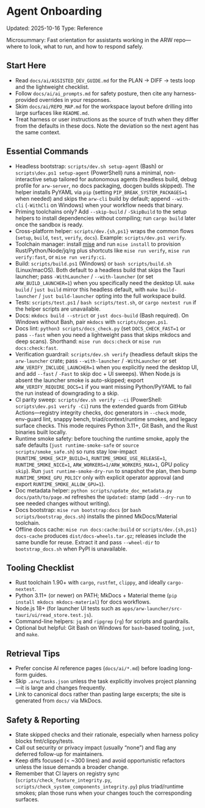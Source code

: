 # Agent Onboarding
Updated: 2025-10-16
Type: Reference

Microsummary: Fast orientation for assistants working in the ARW repo—where to look, what to run, and how to respond safely.

## Start Here
- Read `docs/ai/ASSISTED_DEV_GUIDE.md` for the PLAN → DIFF → tests loop and the lightweight checklist.
- Follow `docs/ai/ai_prompts.md` for safety posture, then cite any harness-provided overrides in your responses.
- Skim `docs/ai/REPO_MAP.md` for the workspace layout before drilling into large surfaces like `README.md`.
- Treat harness or user instructions as the source of truth when they differ from the defaults in these docs. Note the deviation so the next agent has the same context.

## Essential Commands
- Headless bootstrap: `scripts/dev.sh setup-agent` (Bash) or `scripts\dev.ps1 setup-agent` (PowerShell) runs a minimal, non-interactive setup tailored for autonomous agents (headless build, debug profile for `arw-server`, no docs packaging, docgen builds skipped). The helper installs PyYAML via `pip` (setting `PIP_BREAK_SYSTEM_PACKAGES=1` when needed) and skips the `arw-cli` build by default; append `--with-cli` (`-WithCli` on Windows) when your workflow needs that binary.
- Priming toolchains only? Add `--skip-build` / `-SkipBuild` to the setup helpers to install dependencies without compiling; run `cargo build` later once the sandbox is ready.
- Cross-platform helper: `scripts/dev.{sh,ps1}` wraps the common flows (`setup`, `build`, `test`, `verify`, `docs`). Example: `scripts/dev.ps1 verify`.
- Toolchain manager: install [mise](https://mise.jdx.dev) and run `mise install` to provision Rust/Python/Node/jq/rg plus shortcuts like `mise run verify`, `mise run verify:fast`, or `mise run verify:ci`.
- Build: `scripts/build.ps1` (Windows) or `bash scripts/build.sh` (Linux/macOS). Both default to a headless build that skips the Tauri launcher; pass `-WithLauncher` / `--with-launcher` (or set `ARW_BUILD_LAUNCHER=1`) when you specifically need the desktop UI. `make build` / `just build` mirror this headless default, with `make build-launcher` / `just build-launcher` opting into the full workspace build.
- Tests: `scripts/test.ps1` / `bash scripts/test.sh`, or `cargo nextest run` if the helper scripts are unavailable.
- Docs: `mkdocs build --strict` or `just docs-build` (Bash required). On Windows without Bash, pair `mkdocs` with `scripts/docgen.ps1`.
- Docs lint: `python3 scripts/docs_check.py` (set `DOCS_CHECK_FAST=1` or pass `--fast` when you need a lightweight pass that skips mkdocs and deep scans). Shorthand: `mise run docs:check` or `mise run docs:check:fast`.
- Verification guardrail: `scripts/dev.sh verify` (headless default skips the `arw-launcher` crate; pass `--with-launcher` / `-WithLauncher` or set `ARW_VERIFY_INCLUDE_LAUNCHER=1` when you explicitly need the desktop UI, and add `--fast` / `-Fast` to skip doc + UI sweeps). When Node.js is absent the launcher smoke is auto-skipped; export `ARW_VERIFY_REQUIRE_DOCS=1` if you want missing Python/PyYAML to fail the run instead of downgrading to a skip.
- CI parity sweep: `scripts/dev.sh verify --ci` (PowerShell: `scripts\dev.ps1 verify -Ci`) runs the extended guards from GitHub Actions—registry integrity checks, doc generators in `--check` mode, env-guard lint, snappy bench, triad/context/runtime smokes, and legacy surface checks. This mode requires Python 3.11+, Git Bash, and the Rust binaries built locally.
- Runtime smoke safety: before touching the runtime smoke, apply the safe defaults (`just runtime-smoke-safe` or `source scripts/smoke_safe.sh`) so runs stay low-impact (`RUNTIME_SMOKE_SKIP_BUILD=1`, `RUNTIME_SMOKE_USE_RELEASE=1`, `RUNTIME_SMOKE_NICE=1`, `ARW_WORKERS=1/ARW_WORKERS_MAX=1`, GPU policy `skip`). Run `just runtime-smoke-dry-run` to snapshot the plan, then bump `RUNTIME_SMOKE_GPU_POLICY` only with explicit operator approval (and export `RUNTIME_SMOKE_ALLOW_GPU=1`).
- Doc metadata helper: `python scripts/update_doc_metadata.py docs/path/to/page.md` refreshes the `Updated:` stamp (add `--dry-run` to see needed changes without writing).
- Docs bootstrap: `mise run bootstrap:docs` (or `bash scripts/bootstrap_docs.sh`) installs the pinned MkDocs/Material toolchain.
- Offline docs cache: `mise run docs:cache:build` or `scripts/dev.{sh,ps1} docs-cache` produces `dist/docs-wheels.tar.gz`; releases include the same bundle for reuse. Extract it and pass `--wheel-dir` to `bootstrap_docs.sh` when PyPI is unavailable.

## Tooling Checklist
- Rust toolchain 1.90+ with `cargo`, `rustfmt`, `clippy`, and ideally `cargo-nextest`.
- Python 3.11+ (or newer) on PATH; MkDocs + Material theme (`pip install mkdocs mkdocs-material`) for docs workflows.
- Node.js 18+ (for launcher UI tests such as `apps/arw-launcher/src-tauri/ui/read_store.test.js`).
- Command-line helpers: `jq` and `ripgrep` (`rg`) for scripts and guardrails.
- Optional but helpful: Git Bash on Windows for `bash`-based tooling, `just`, and `make`.

## Retrieval Tips
- Prefer concise AI reference pages (`docs/ai/*.md`) before loading long-form guides.
- Skip `.arw/tasks.json` unless the task explicitly involves project planning—it is large and changes frequently.
- Link to canonical docs rather than pasting large excerpts; the site is generated from `docs/` via MkDocs.

## Safety & Reporting
- State skipped checks and their rationale, especially when harness policy blocks fmt/clippy/tests.
- Call out security or privacy impact (usually “none”) and flag any deferred follow-up for maintainers.
- Keep diffs focused (< ~300 lines) and avoid opportunistic refactors unless the issue demands a broader change.
- Remember that CI layers on registry sync (`scripts/check_feature_integrity.py`, `scripts/check_system_components_integrity.py`) plus triad/runtime smokes; plan those runs when your changes touch the corresponding surfaces.
